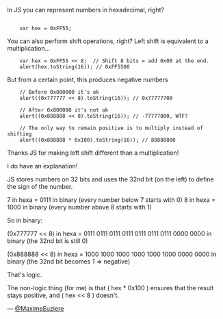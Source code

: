 In JS you can represent numbers in hexadecimal, right?

<code>
    var hex = 0xFF55;
</code>

You can also perform shift operations, right?
Left shift is equivalent to a multiplication...

```
    var hex = 0xFF55 << 8;  // Shift 8 bits = add 0x00 at the end.
    alert(hex.toString(16)); // 0xFF5500
```

But from a certain point, this produces negative numbers

```
    // Before 0x800000 it's ok
    alert((0x777777 << 8).toString(16)); // 0x77777700

    // After 0x800000 it's not ok
    alert((0x888888 << 8).toString(16)); // -77777800, WTF?

    // The only way to remain positive is to multiply instead of shifting
    alert((0x888888 * 0x100).toString(16)); // 88888800
```

Thanks JS for making left shift different than a multiplication!

I do have an explanation!

JS stores numbers on 32 bits and uses the 32nd bit (on the left) to define the sign of the number.

7 in hexa = 0111 in binary (every number below 7 starts with 0)
8 in hexa = 1000 in binary (every number above 8 starts with 1)

So in binary:

(0x777777 << 8) in hexa = 0111 0111 0111 0111 0111 0111 0111 0000 0000 in binary  (the 32nd bit is still 0)

(0x888888 << 8) in hexa = 1000 1000 1000 1000 1000 1000 0000 0000 in binary  (the 32nd bit becomes 1 => negative)

That's logic.

The non-logic thing (for me) is that ( hex * 0x100 ) ensures that the result stays positive, and ( hex << 8 ) doesn't.

— [@MaximeEuziere](https://twitter.com/MaximeEuziere)
